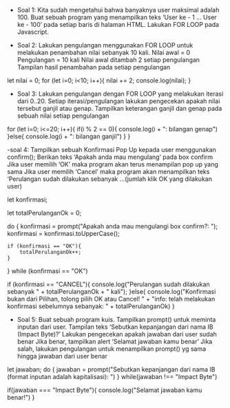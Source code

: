 - Soal 1:
Kita sudah mengetahui bahwa banyaknya user maksimal adalah 100.
Buat sebuah program yang menampilkan teks ‘User ke - 1 … User ke - 100’ pada setiap baris di halaman HTML.
Lakukan FOR LOOP pada Javascript.

<!DOCTYPE html>
<html lang="en">
<head>
    <meta charset="UTF-8">
    <meta name="viewport" content="width=device-width, initial-scale=1.0">
    <title>User List</title>
</head>
<body>

<script>
    // Loop untuk menampilkan teks pada halaman HTML
    for (let user = 1; user <= 100; user++) {
        document.write('User ke - ' + user + '<br>');
    }
</script>

</body>
</html>


- Soal 2:
Lakukan pengulangan menggunakan FOR LOOP untuk melakukan penambahan nilai sebanyak 10 kali.
Nilai awal = 0
Pengulangan = 10 kali
Nilai awal ditambah 2 setiap pengulangan
Tampilan hasil penambahan pada setiap pengulangan

let nilai = 0;
for (let i=0; i<10; i++){
    nilai += 2;
    console.log(nilai);
}

- Soal 3:
Lakukan pengulangan dengan FOR LOOP yang melakukan iterasi dari 0..20.
Setiap iterasi/pengulangan lakukan pengecekan apakah nilai tersebut ganjil atau genap.
Tampilkan keterangan ganjil dan genap pada sebuah nilai setiap pengulangan

for (let i=0; i<=20; i++){
    if(i % 2 == 0){
        console.log(i + ": bilangan genap")
    }else{
        console.log(i + ": bilangan ganjil")
    }
}

-soal 4:
Tampilkan sebuah Konfirmasi Pop Up kepada user menggunakan confirm();
Berikan teks ‘Apakah anda mau mengulang’ pada box confirm
Jika user memilih ‘OK’ maka program akan terus menampilan pop up yang sama
Jika user memilih ‘Cancel’ maka program akan menampilkan teks ‘Perulangan sudah dilakukan sebanyak …(jumlah klik OK yang dilakukan user)

let konfirmasi;

let totalPerulanganOk = 0;

do {
    konfirmasi = prompt("Apakah anda mau mengulangi box confirm?: ");
    konfirmasi = konfirmasi.toUpperCase();
    
    if (konfirmasi == "OK"){
        totalPerulanganOk++;
    }
}
while (konfirmasi == "OK")

if (konfirmasi == "CANCEL"){
    console.log("Perulangan sudah dilakukan sebanyak " + totalPerulanganOk + " kali");
}else{
    console.log("Konfirmasi bukan dari Pilihan, tolong pilih OK atau Cancel! " + "info: telah melakukan konfirmasi sebelumnya sebanyak: " + totalPerulanganOk)
}

- Soal 5:
Buat sebuah program kuis.
Tampilkan prompt() untuk meminta inputan dari user. Tampilan teks ‘Sebutkan kepanjangan dari nama IB (Impact Byte)?’
Lakukan pengecekan apakah jawaban dari user sudah benar
Jika benar, tampilkan alert ‘Selamat jawaban kamu benar’
Jika salah, lakukan pengulangan untuk menampilkan prompt() yg sama hingga jawaban dari user benar

let jawaban;
do {
    jawaban = prompt("Sebutkan kepanjangan dari nama IB (format inputan adalah kapitalisasi):  ")
}
while(jawaban !== "Impact Byte")

if(jawaban === "Impact Byte"){
    console.log("Selamat jawaban kamu benar!")
}